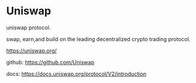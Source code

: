 # Uniswap 

uniswap protocol. 

swap, earn,and build on the leading decentralized crypto trading protocol.

https://uniswap.org/

github: https://github.com/Uniswap

docs: https://docs.uniswap.org/protocol/V2/introduction